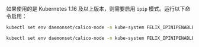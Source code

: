 如果使用的是 Kubernetes 1.16 及以上版本，则需要启用 `ipip` 模式。运行以下命令启用：

```bash
kubectl set env daemonset/calico-node -n kube-system FELIX_IPINIPENABLED=true

kubectl set env daemonset/calico-node -n kube-system FELIX_IPINIPENABLED=true
```